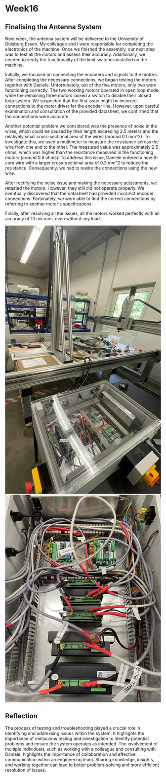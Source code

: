 # Week16

## Finalising the Antenna System
Next week, the antenna system will be delivered to the University of Duisburg Essen. My colleague and I were responsible for completing the electronics of the machine. Once we finished the assembly, our next step was to test all the motors and assess their accuracy. Additionally, we needed to verify the functionality of the limit switches installed on the machine.

Initially, we focused on connecting the encoders and signals to the motors. After completing the necessary connections, we began testing the motors together with Daniele. Unfortunately, out of the five motors, only two were functioning correctly. The two working motors operated in open loop mode, while the remaining three motors lacked a switch to disable their closed loop system. We suspected that the first issue might be incorrect connections to the motor driver for the encoder line. However, upon careful examination and consultation of the provided datasheet, we confirmed that the connections were accurate.

Another potential problem we considered was the presence of noise in the wires, which could be caused by their length exceeding 2.5 meters and the relatively small cross-sectional area of the wires (around 0.1 mm^2). To investigate this, we used a multimeter to measure the resistance across the wire from one end to the other. The measured value was approximately 2.5 ohms, which was higher than the resistance measured in the functioning motors (around 0.8 ohms). To address this issue, Daniele ordered a new 6-core wire with a larger cross-sectional area of 0.3 mm^2 to reduce the resistance. Consequently, we had to rewire the connections using the new wire.

After rectifying the noise issue and making the necessary adjustments, we retested the motors. However, they still did not operate properly. We eventually discovered that the datasheet had provided incorrect encoder connections. Fortunately, we were able to find the correct connections by referring to another motor's specifications.

Finally, after resolving all the issues, all the motors worked perfectly with an accuracy of 10 microns, even without any load.

![](antenna.jpeg "")
![](Antennawiring.jpeg "")


## Reflection

The process of testing and troubleshooting played a crucial role in identifying and addressing issues within the system. It highlights the importance of meticulous testing and investigation to identify potential problems and ensure the system operates as intended.
The involvement of multiple individuals, such as working with a colleague and consulting with Daniele, highlights the importance of collaboration and effective communication within an engineering team. Sharing knowledge, insights, and working together can lead to better problem-solving and more efficient resolution of issues.
